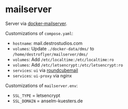 # mailserver

Server via [docker-mailserver](https://github.com/docker-mailserver/docker-mailserver).

Customizations of `compose.yaml`:
- `hostname`: mail.destrostudios.com
- `volumes`: Update `./docker-data/dms/` to `/home/destroflyer/mailserver/dms/`
- `volumes`: Add `/etc/localtime:/etc/localtime:ro`
- `volumes`: Add `/etc/letsencrypt:/etc/letsencrypt:ro`
- `services`: `ui` via [roundcubemail](https://github.com/roundcube/roundcubemail-docker)
- `services`: `ui-proxy` via nginx

Customizations of `mailserver.env`:
- `SSL_TYPE` = letsencrypt
- `SSL_DOMAIN` = anselm-kuesters.de